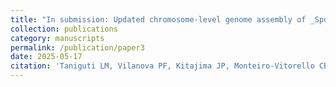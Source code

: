 ```yaml
---
title: "In submission: Updated chromosome-level genome assembly of _Sporisorium scitamineum_ with improved accuracy and completeness"
collection: publications
category: manuscripts
permalink: /publication/paper3
date: 2025-05-17
citation: 'Taniguti LM, Vilanova PF, Kitajima JP, Monteiro-Vitorello CB. Updated chromosome-level genome assembly of Sporisorium scitamineum with improved accuracy and completeness. 2025.'
---
```

